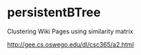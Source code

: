 # persistentBTree
Clustering Wiki Pages using similarity matrix

http://gee.cs.oswego.edu/dl/csc365/a2.html
